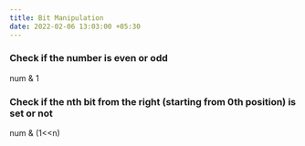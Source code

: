 ```yaml
---
title: Bit Manipulation
date: 2022-02-06 13:03:00 +05:30
---
```


### Check if the number is even or odd

num & 1

### Check if the nth bit from the right (starting from 0th position) is set or not

num & (1<<n)